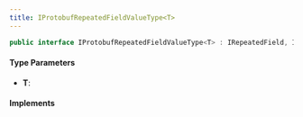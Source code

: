 ```yaml
---
title: IProtobufRepeatedFieldValueType<T>
---
```


```csharp
public interface IProtobufRepeatedFieldValueType<T> : IRepeatedField, IList<T>, ICollection<T>, IEnumerable<T>, IEnumerable
```

#### Type Parameters

- **T**: 

#### Implements

